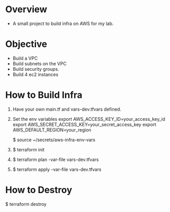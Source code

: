 # Overview
- A small project to build infra on AWS for my lab.



# Objective
- Build a VPC
- Build subnets on the VPC
- Build security groups.
- Build 4 ec2 instances

# How to Build Infra

1. Have your own main.tf and vars-dev.tfvars defined.

2. Set the env variables
   export AWS_ACCESS_KEY_ID=your_access_key_id
   export AWS_SECRET_ACCESS_KEY=your_secret_access_key
   export AWS_DEFAULT_REGION=your_region

   $ source ~/secrets/aws-infra-env-vars

3. $ terraform init

4. $ terraform plan -var-file vars-dev.tfvars 

5. $ terraform apply -var-file vars-dev.tfvars


# How to Destroy
$ terraform destroy
